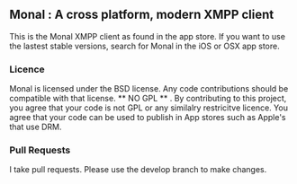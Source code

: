 ## Monal : A cross platform, modern XMPP client 

This is the Monal XMPP client as found in the app store.  If you want to  use the lastest stable versions, search for Monal in the iOS or OSX app store. 

### Licence
Monal is licensed under the BSD license. Any code contributions should be compatible with  that license.  ** NO GPL ** .  By contributing to this project, you agree that your code is not GPL or any similalry restricitve licence. You agree that your code can be used to publish in App stores such as Apple's that use DRM. 

### Pull Requests
I take pull requests. Please  use the develop branch to make changes. 